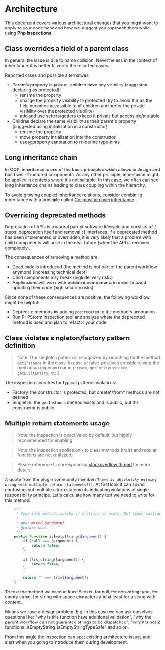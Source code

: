 # Architecture

This document covers various architectural changes that you might want to apply to your code base and how we suggest you approach them while using **Php Inspections**.

## Class overrides a field of a parent class

In general the issue is due to name collision. Nevertheless in the context of inheritance, it is better to verify the reported cases.

Reported cases and possible alternatives:

* Parent's property is private, children have any visibility (suggested declaring as protected);
    * rename the property
    * change the property visibility to protected (try to avoid this as the field becomes accessible to all children and prefer the private visibility over the protected visibility)
    * add and use setters/getters to keep it private but accessible/mutable
* Children declare the same visibility as their parent's property (suggested using initialization in a constructor)
    * rename the property
    * move property initialization into the constructor
    * use @property annotation to re-define type-hints

## Long inheritance chain

In OOP, inheritance is one of the basic principles which allows to design and build well-structured components. As any other principle, inheritance might be applied in contexts where it's not suitable. In this case, we often can see long inheritance chains leading to class coupling within the hierarchy.

To avoid growing coupled inheritance relations, consider combining inheritance with a principle called [Composition over inheritance](https://en.wikipedia.org/wiki/Composition_over_inheritance).

## Overriding deprecated methods

Deprecation of APIs is a natural part of software lifecycle and consists of 2 steps: deprecation itself and removal of interfaces. If a deprecated method has been implemented or overridden, it is very likely that a problem with child components will arise in the near future (when the API is removed completely).

The consequences of removing a method are:
* Dead code is introduced (the method is not part of the parent workflow anymore) (increasing technical debt)
* Child components may break (high delivery risks)
* Applications will work with outdated components in order to avoid updating their code (high security risks)

Since none of these consequences are positive, the following workflow might be helpful:
* Deprecate methods by adding `@deprecated` to the method's annotation
* Run PHPStorm inspection tool and analyze where the deprecated method is used and plan to refactor your code

## Class violates singleton/factory pattern definition

> Note: The singleton pattern is recognized by searching for the method `getInstance` in the class. In case of false-positives consider giving the method an expected name (`create`, `getEntityInstance`, `getBuiltEntity`, etc.)

The inspection searches for typical patterns violations:
- Factory: the constructor is protected, but create*/from* methods are not defined
- Singleton: the `getInstance` method exists and is public, but the constructor is public

## Multiple return statements usage

> Note: the inspection is deactivated by default, but highly recommended for enabling

> Note: the inspection applies only to class methods (traits and regular functions are not analyzed)

> Please reference to corresponding [stackoverflow thread](https://stackoverflow.com/questions/36707/should-a-function-have-only-one-return-statement) 
> for more details.

A quote from the plugin community member: `There is absolutely nothing wrong with multiple return statements!?!`. 
At first look it can sound confusing, but multiple return statements indicating violations of single responsibility principe.
Let's calculate how many test we need to write for this method:
```php
    /**
     * Type-safe method, checks if a string is empty. Not types casting magic allowed.
     * 
     * @var mixed $argument
     * @return bool
     */
    public function isEmptyString($argument) {
        if (null === $argument) {
            return false;
        }
        
        if (!is_string($argument)) {
            return false;
        }
        
        return '' === trim($argument);
    }
```

To test the method we need at least 5 tests: for null, for non-string type, for empty string, 
for string with space characters and at least for a string with content.

Means we have a design problem. E.g. in this case we can ask ourselves questions like: 
"why is this function have additional validation", "why the parent workflow can not guarantee strings to be dispatched",
"why it's not 2 functions: isEmptyString, isEmptyStringTypeSafe" and so on.

Prom this angle the inspection can spot existing architecture issues and alert when you going to introduce them during 
development.




